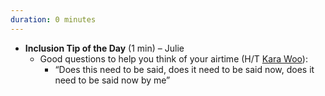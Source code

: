 ```yaml
---
duration: 0 minutes
---
```


- **Inclusion Tip of the Day** (1 min) – Julie
  - Good questions to help you think of your airtime (H/T [Kara Woo](https://twitter.com/kara_woo/status/1301577700029546502)):
    - “Does this need to be said, does it need to be said now, does it need to be said now by me” 
